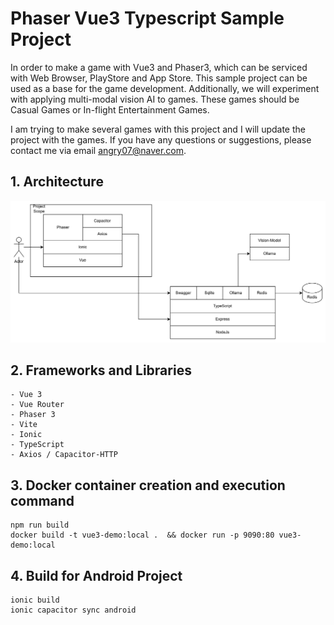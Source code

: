 # Phaser Vue3 Typescript Sample Project

In order to make a game with Vue3 and Phaser3, which can be serviced with Web Browser, PlayStore and App Store. 
This sample project can be used as a base for the game development. Additionally, we will experiment with applying multi-modal vision AI to games.
These games should be Casual Games or In-flight Entertainment Games.

I am trying to make several games with this project and I will update the project with the games.
If you have any questions or suggestions, please contact me via email angry07@naver.com.

## 1. Architecture
<img src="img.png" width="700">

## 2. Frameworks and Libraries
```
- Vue 3
- Vue Router
- Phaser 3
- Vite
- Ionic
- TypeScript
- Axios / Capacitor-HTTP
```


## 3. Docker container creation and execution command
```
npm run build
docker build -t vue3-demo:local .  && docker run -p 9090:80 vue3-demo:local
```

## 4. Build for Android Project
```
ionic build
ionic capacitor sync android
```